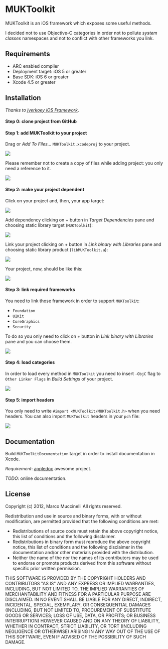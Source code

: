 MUKToolkit
===========
MUKToolkit is an iOS framework which exposes some useful methods.

I decided not to use Objective-C categories in order not to pollute *system classes* namespaces and not to conflict with other frameworks you link.

Requirements
------------
* ARC enabled compiler
* Deployment target: iOS 5 or greater
* Base SDK: iOS 6 or greater
* Xcode 4.5 or greater

Installation
------------
*Thanks to [jverkoey iOS Framework]*.

#### Step 0: clone project from GitHub

#### Step 1: add MUKToolkit to your project
Drag or *Add To Files...* `MUKToolkit.xcodeproj` to your project.

<img src="http://i.imgur.com/3Fi7C.png" />

Please remember not to create a copy of files while adding project: you only need a reference to it.

<img src="http://i.imgur.com/IJRQo.png" />


#### Step 2: make your project dependent
Click on your project and, then, your app target:

<img src="http://i.imgur.com/IHlI9.png" />

Add dependency clicking on + button in *Target Dependencies* pane and choosing static library target (`MUKToolkit`):

<img src="http://i.imgur.com/IxWDh.png" />

Link your project clicking on + button in *Link binary with Libraries* pane and choosing static library product (`libMUKToolkit.a`):

<img src="http://i.imgur.com/ckS3l.png" />

Your project, now, should be like this:

<img src="http://i.imgur.com/CHYZB.png" />

#### Step 3: link required frameworks
You need to link those framework in order to support `MUKToolkit`:

* `Foundation`
* `UIKit`
* `CoreGraphics`
* `Security`

To do so you only need to click on + button in *Link binary with Libraries* pane and you can choose them.

<img src="http://i.imgur.com/SVoud.png" />

#### Step 4: load categories
In order to load every method in `MUKToolkit` you need to insert `-ObjC` flag to `Other Linker Flags` in *Build Settings* of your project.

<img src="http://i.imgur.com/fi8S0.png" /> 


#### Step 5: import headers
You only need to write `#import <MUKToolkit/MUKToolkit.h>` when you need headers.
You can also import `MUKToolkit` headers in your `pch` file:

<img src="http://i.imgur.com/ceOPm.png" />


Documentation
-------------
Build `MUKToolkitDocumentation` target in order to install documentation in Xcode.

*Requirement*: [appledoc] awesome project.

*TODO*: online documentation.



License
-------
Copyright (c) 2012, Marco Muccinelli
All rights reserved.

Redistribution and use in source and binary forms, with or without
modification, are permitted provided that the following conditions are met:

* Redistributions of source code must retain the above copyright
notice, this list of conditions and the following disclaimer.
* Redistributions in binary form must reproduce the above copyright
notice, this list of conditions and the following disclaimer in the
documentation and/or other materials provided with the distribution.
* Neither the name of the <organization> nor the
names of its contributors may be used to endorse or promote products
derived from this software without specific prior written permission.

THIS SOFTWARE IS PROVIDED BY THE COPYRIGHT HOLDERS AND CONTRIBUTORS "AS IS" AND
ANY EXPRESS OR IMPLIED WARRANTIES, INCLUDING, BUT NOT LIMITED TO, THE IMPLIED
WARRANTIES OF MERCHANTABILITY AND FITNESS FOR A PARTICULAR PURPOSE ARE
DISCLAIMED. IN NO EVENT SHALL <COPYRIGHT HOLDER> BE LIABLE FOR ANY
DIRECT, INDIRECT, INCIDENTAL, SPECIAL, EXEMPLARY, OR CONSEQUENTIAL DAMAGES
(INCLUDING, BUT NOT LIMITED TO, PROCUREMENT OF SUBSTITUTE GOODS OR SERVICES;
 LOSS OF USE, DATA, OR PROFITS; OR BUSINESS INTERRUPTION) HOWEVER CAUSED AND
ON ANY THEORY OF LIABILITY, WHETHER IN CONTRACT, STRICT LIABILITY, OR TORT
(INCLUDING NEGLIGENCE OR OTHERWISE) ARISING IN ANY WAY OUT OF THE USE OF THIS
SOFTWARE, EVEN IF ADVISED OF THE POSSIBILITY OF SUCH DAMAGE.



[jverkoey iOS Framework]: https://github.com/jverkoey/iOS-Framework
[appledoc]: https://github.com/tomaz/appledoc
    